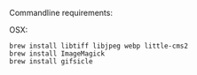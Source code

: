 


Commandline requirements:

OSX:

```
brew install libtiff libjpeg webp little-cms2
brew install ImageMagick
brew install gifsicle
```
